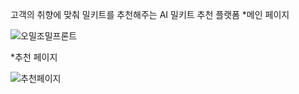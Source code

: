 고객의 취향에 맞춰 밀키트를 추천해주는 AI 밀키트 추천 플랫폼
*메인 페이지

![오밀조밀프론트](https://user-images.githubusercontent.com/84364121/145728405-491df5e1-cc95-44fd-87e1-f9652dd481db.JPG)

*추천 페이지

![추천페이지](https://user-images.githubusercontent.com/84364121/145728406-c1a518fd-2fe4-4c1d-8f6e-1f46ab33be43.JPG)
